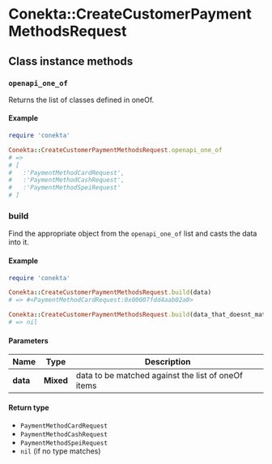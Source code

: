 # Conekta::CreateCustomerPaymentMethodsRequest

## Class instance methods

### `openapi_one_of`

Returns the list of classes defined in oneOf.

#### Example

```ruby
require 'conekta'

Conekta::CreateCustomerPaymentMethodsRequest.openapi_one_of
# =>
# [
#   :'PaymentMethodCardRequest',
#   :'PaymentMethodCashRequest',
#   :'PaymentMethodSpeiRequest'
# ]
```

### build

Find the appropriate object from the `openapi_one_of` list and casts the data into it.

#### Example

```ruby
require 'conekta'

Conekta::CreateCustomerPaymentMethodsRequest.build(data)
# => #<PaymentMethodCardRequest:0x00007fdd4aab02a0>

Conekta::CreateCustomerPaymentMethodsRequest.build(data_that_doesnt_match)
# => nil
```

#### Parameters

| Name | Type | Description |
| ---- | ---- | ----------- |
| **data** | **Mixed** | data to be matched against the list of oneOf items |

#### Return type

- `PaymentMethodCardRequest`
- `PaymentMethodCashRequest`
- `PaymentMethodSpeiRequest`
- `nil` (if no type matches)

